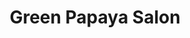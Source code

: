 ---
title: "Green Papaya Salon"
url: /spartanburg/green-papaya-salon-north-church-street/
shop: Kosmetik
---